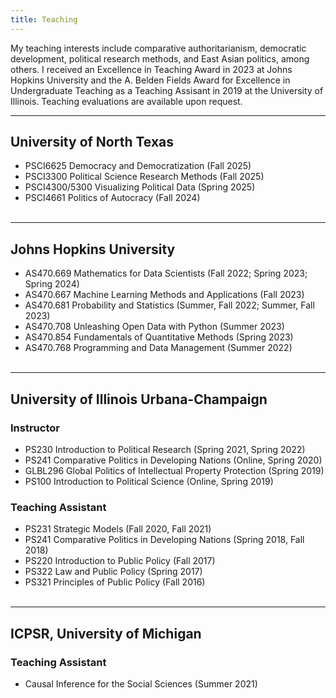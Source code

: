 ```yaml
---
title: Teaching
---
```


My teaching interests include comparative authoritarianism, democratic development, political research methods, and East Asian politics, among others. I received an Excellence in Teaching Award in 2023 at Johns Hopkins University and the A. Belden Fields Award for Excellence in Undergraduate Teaching as a Teaching Assisant in 2019 at the University of Illinois. Teaching evaluations are available upon request.

-------------------
## University of North Texas
- PSCI6625 Democracy and Democratization (Fall 2025)
- PSCI3300 Political Science Research Methods (Fall 2025)
- PSCI4300/5300 Visualizing Political Data (Spring 2025)
- PSCI4661 Politics of Autocracy (Fall 2024)
<br><br />

-------------------

## Johns Hopkins University
- AS470.669 Mathematics for Data Scientists (Fall 2022; Spring 2023; Spring 2024)
- AS470.667 Machine Learning Methods and Applications (Fall 2023)
- AS470.681 Probability and Statistics (Summer, Fall 2022; Summer, Fall 2023)
- AS470.708 Unleashing Open Data with Python (Summer 2023)
- AS470.854 Fundamentals of Quantitative Methods (Spring 2023)
- AS470.768 Programming and Data Management (Summer 2022)
<br><br />

-------------------

## University of Illinois Urbana-Champaign
### Instructor
- PS230 Introduction to Political Research (Spring 2021, Spring 2022)
- PS241 Comparative Politics in Developing Nations (Online, Spring 2020)
- GLBL296 Global Politics of Intellectual Property Protection (Spring 2019)
- PS100 Introduction to Political Science (Online, Spring 2019)

### Teaching Assistant
- PS231 Strategic Models (Fall 2020, Fall 2021) 
- PS241 Comparative Politics in Developing Nations (Spring 2018, Fall 2018)
- PS220 Introduction to Public Policy (Fall 2017)
- PS322 Law and Public Policy (Spring 2017)
- PS321 Principles of Public Policy (Fall 2016)
<br><br />

-------------------

## ICPSR, University of Michigan
### Teaching Assistant
- Causal Inference for the Social Sciences (Summer 2021)

